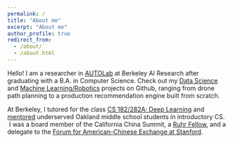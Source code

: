 ```yaml
---
permalink: /
title: "About me"
excerpt: "About me"
author_profile: true
redirect_from: 
  - /about/
  - /about.html
---
```


Hello! I am a researcher in [AUTOLab](https://autolab.berkeley.edu) at Berkeley AI Research after graduating with a B.A. in Computer Science. Check out my [Data Science](https://github.com/data-science-era) and [Machine Learning/Robotics](https://github.com/ml-robotics-era) projects on Github, ranging from drone path planning to a production recommendation engine built from scratch. 

At Berkeley, I tutored for the class [CS 182/282A: Deep Learning](https://inst.eecs.berkeley.edu/~cs182/fa22/) and [mentored](https://www.berkeleyanova.org/) underserved Oakland middle school students in introductory CS.  I was a board member of the California China Summit, a [Ruhr Fellow](https://www.northamerica.uaruhr.de/nyc/offers/ruhrfellowship.html.en), and a delegate to the [Forum for American-Chinese Exchange at Stanford](https://faces.stanford.edu/). 